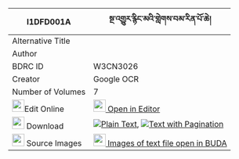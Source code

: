 |I1DFD001A|སྔ་འགྱུར་རྙིང་མའི་གླེགས་བམ་རིན་པོ་ཆེ། 
| --- | --- 
|Alternative Title |
|Author | 
|BDRC ID | W3CN3026
|Creator | Google OCR
|Number of Volumes| 7
|<img width="25" src="https://img.icons8.com/color/25/000000/edit-property.png">Edit Online| [<img width="25" src="https://avatars.githubusercontent.com/u/45091458?s=200&v=4"> Open in Editor](http://editor.openpecha.org/I1DFD001A)
|<img width="25" src="https://img.icons8.com/fluent/48/000000/download-2.png"/>  Download | [![](https://img.icons8.com/color/20/000000/txt.png)Plain Text](https://github.com/Openpecha/I1DFD001A/releases/download/v1/nga_gyur_nyingma_i_lekbam_rinp_plain_I1DFD001A.zip), [![](https://img.icons8.com/color/20/000000/txt.png)Text with Pagination](https://github.com/Openpecha/I1DFD001A/releases/download/v1/nga_gyur_nyingma_i_lekbam_rinp_pages_I1DFD001A.zip)
|<img width="25" src="https://img.icons8.com/plasticine/100/000000/pictures-folder.png"/>  Source Images | [<img width="25" src="https://library.bdrc.io/icons/BUDA-small.svg"> Images of text file open in BUDA](https://library.bdrc.io/show/bdr:W3CN3026)